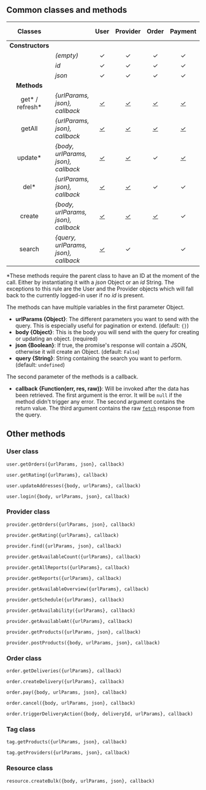 ## Common classes and methods


|    **Classes**   |                                      |                       User                      |                       Provider                      |                       Order                       |                       Payment                      |                       Payment Method                      |                       Product                      | Tag |                          Resource                         |                       Company                      |
|:----------------:|--------------------------------------|:-----------------------------------------------:|:---------------------------------------------------:|:-------------------------------------------------:|:--------------------------------------------------:|:---------------------------------------------------------:|:--------------------------------------------------:|:---:|:---------------------------------------------------------:|:--------------------------------------------------:|
| **Constructors** |                                      |                                                 |                                                     |                                                   |                                                    |                                                           |                                                    |     |                                                           |                                                    |
|                  | *(empty)*                            |                        ✓                        |                          ✓                          |                         ✓                         |                          ✓                         |                             ✓                             |                          ✓                         |  ✓  |                             ✓                             |                          ✓                         |
|                  | *id*                                 |                        ✓                        |                          ✓                          |                         ✓                         |                          ✓                         |                             ✓                             |                          ✓                         |  ✓  |                             ✓                             |                          ✓                         |
|                  | *json*                               |                        ✓                        |                          ✓                          |                         ✓                         |                          ✓                         |                             ✓                             |                          ✓                         |  ✓  |                             ✓                             |                          ✓                         |
|    **Methods**   |                                      |                                                 |                                                     |                                                   |                                                    |                                                           |                                                    |     |                                                           |                                                    |
|  get* / refresh* | *{urlParams, json}, callback*        | [✓](http://reference.kvass.ai/#retrieve-a-user) | [✓](http://reference.kvass.ai/#retrieve-a-provider) | [✓](http://reference.kvass.ai/#retrieve-an-order) | [✓](http://reference.kvass.ai/#retrieve-a-payment) | [✓](http://reference.kvass.ai/#retrieve-a-payment-method) | [✓](http://reference.kvass.ai/#retrieve-a-product) |  ✓  | [✓](http://reference.kvass.ai/#retreive-a-resource-by-id) | [✓](http://reference.kvass.ai/#retrieve-a-company) |
|      getAll      | *{urlParams, json}, callback*        |  [✓](http://reference.kvass.ai/#list-all-users) |  [✓](http://reference.kvass.ai/#list-all-providers) |  [✓](http://reference.kvass.ai/#list-all-orders)  |  [✓](http://reference.kvass.ai/#list-all-payments) |  [✓](http://reference.kvass.ai/#list-all-payment-methods) |  [✓](http://reference.kvass.ai/#list-all-products) |  ✓  |     [✓](http://reference.kvass.ai/#list-all-resources)    |                                                    |
|      update*     | *{body, urlParams, json}, callback*  |  [✓](http://reference.kvass.ai/#update-a-user)  |  [✓](http://reference.kvass.ai/#update-a-provider)  |                         ✓                         |   [✓](http://reference.kvass.ai/#update-payment)   |                             ✓                             |                          ✓                         |  ✓  |      [✓](http://reference.kvass.ai/#update-resource)      |                                                    |
|       del*       | *{urlParams, json}, callback*        |  [✓](http://reference.kvass.ai/#delete-a-user)  |  [✓](http://reference.kvass.ai/#delete-a-provider)  |                         ✓                         |                          ✓                         |   [✓](http://reference.kvass.ai/#delete-payment-method)   |                          ✓                         |  ✓  |      [✓](http://reference.kvass.ai/#delete-resource)      |                                                    |
|      create      | *{body, urlParams, json}, callback*  |  [✓](http://reference.kvass.ai/#create-a-user)  |  [✓](http://reference.kvass.ai/#add-a-new-provider) |  [✓](http://reference.kvass.ai/#create-an-order)  |                          ✓                         |                             ✓                             |                          ✓                         |  ✓  |   [✓](http://reference.kvass.ai/#create-a-new-resource)   |                                                    |
|      search      | *{query, urlParams, json}, callback* |   [✓](http://reference.kvass.ai/#search-user)   |                          ✓                          |                                                   |                          ✓                         |                                                           |                          ✓                         |     |                                                           |                                                    |

*These methods require the parent class to have an ID at the moment of the call. Either by instantiating it with a *json* Object or an *id* String. The exceptions to this rule are the User and the Provider objects which will fall back to the currently logged-in user if no *id* is present.

The methods can have multiple variables in the first parameter Object.
- **urlParams {Object}**: The different parameters you want to send with the query. This is especially useful for pagination or extend. (default: `{}`)
- **body {Object}**: This is the body you will send with the query for creating or updating an object. (required)
- **json {Boolean}**: If true, the promise's response will contain a JSON, otherwise it will create an Object. (default: `False`)
- **query {String}**: String containing the search you want to perform. (default: `undefined`)


The second parameter of the methods is a callback.
- **callback {Function(err, res, raw)}**: Will be invoked after the data has been retrieved. The first argument is the error. It will be `null` if the method didn't trigger any error. The second argument contains the return value. The third argument contains the raw [`fetch`](https://fetch.spec.whatwg.org/) response from the query.

## Other methods

### User class

`user.getOrders({urlParams, json}, callback)`

`user.getRating({urlParams}, callback)`

`user.updateAddresses({body, urlParams}, callback)`

`user.login({body, urlParams, json}, callback)`

### Provider class

`provider.getOrders({urlParams, json}, callback)`

`provider.getRating({urlParams}, callback)`

`provider.find({urlParams, json}, callback)`

`provider.getAvailableCount({urlParams}, callback)`

`provider.getAllReports({urlParams}, callback)`

`provider.getReports({urlParams}, callback)`

`provider.getAvailableOverview({urlParams}, callback)`

`provider.getSchedule({urlParams}, callback)`

`provider.getAvailability({urlParams}, callback)`

`provider.getAvailableAt({urlParams}, callback)`

`provider.getProducts({urlParams, json}, callback)`

`provider.postProducts({body, urlParams, json}, callback)`

### Order class

`order.getDeliveries({urlParams}, callback)`

`order.createDelivery({urlParams}, callback)`

`order.pay({body, urlParams, json}, callback)`

`order.cancel({body, urlParams, json}, callback)`

`order.triggerDeliveryAction({body, deliveryId, urlParams}, callback)`

### Tag class

`tag.getProducts({urlParams, json}, callback)`

`tag.getProviders({urlParams, json}, callback)`

### Resource class

`resource.createBulk({body, urlParams, json}, callback)`
